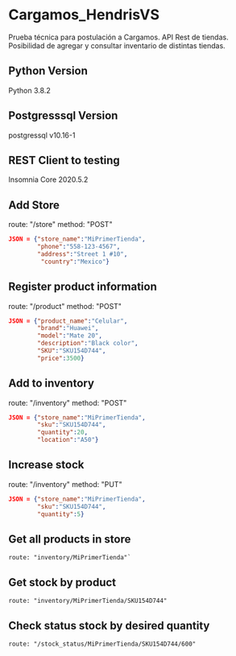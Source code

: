 # Cargamos_HendrisVS
Prueba técnica para postulación a Cargamos. 
API Rest de tiendas. Posibilidad de agregar y consultar inventario de distintas tiendas. 

## Python Version
Python 3.8.2

## Postgresssql Version
postgressql v10.16-1

## REST Client to testing
Insomnia Core 2020.5.2

## Add Store
route: "/store"
method: "POST"
```json
JSON = {"store_name":"MiPrimerTienda", 
		"phone":"558-123-4567",
		"address":"Street 1 #10", 
		 "country":"Mexico"}
```

## Register product information
route: "/product"
method: "POST"
```json
JSON = {"product_name":"Celular", 
		"brand":"Huawei",
		"model":"Mate 20", 
		"description":"Black color", 
		"SKU":"SKU154D744", 
		"price":3500}
````

## Add to inventory
route: "/inventory"
method: "POST"
```json
JSON = {"store_name":"MiPrimerTienda", 
		"sku":"SKU154D744",
		"quantity":20,
		"location":"A50"}
````
## Increase stock
route: "/inventory"
method: "PUT"
```json
JSON = {"store_name":"MiPrimerTienda", 
		"sku":"SKU154D744",
		"quantity":5}
```
## Get all products in store
```
route: "inventory/MiPrimerTienda"`
```

## Get stock by product
```
route: "inventory/MiPrimerTienda/SKU154D744"
```
## Check status stock by desired quantity
```
route: "/stock_status/MiPrimerTienda/SKU154D744/600"
```